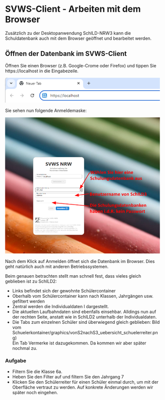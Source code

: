 # SVWS-Client - Arbeiten mit dem Browser

Zusätzlich zu der Desktopanwendung SchILD-NRW3 kann die Schuldatenbank auch mit dem Browser geöffnet und bearbeitet werden.

## Öffnen der Datenbank im SVWS-Client
Öffnen Sie einen Browser (z.B. Google-Crome oder Firefox) und tippen Sie https://localhost in die Eingabezeile.

![Öffnen mit dem Browser](./graphics/vonS2nachS3_uebersicht_svwsClient_aufruf.png) 

Sie sehen nun folgende Anmeldemaske:

![Anmeldemaske](./graphics/vonS2nachS3_uebersicht_svwsClient_logIN.png) 

Nach dem Klick auf Anmelden öffnet sich die Datenbank im Browser. Dies geht natürlich auch mit anderen Betriebssystemen. 




Beim genauen betrachten stellt man schnell fest, dass vieles gleich geblieben ist zu SchILD2:
* Links befindet sich der gewohnte Schülercontainer
* Oberhalb vom Schülercontainer kann nach Klassen, Jahrgängen usw. gefiltert werden
*  Zentral werden die Individualdaten I dargestellt.
* Die aktuellen Laufbahndaten sind ebenfalls einsehbar. Alldings nun auf der rechten Seite, anstatt wie in SchILD2 unterhalb der Individualdaten.
* Die Tabs zum einzelnen Schüler sind überwiegend gleich geblieben:
Bild vom Schuelerkontainer/graphics/vonS2nachS3_uebersicht_schuelerreiter.png)  
Ein Tab Vermerke ist dazugekommen. Da kommen wir aber später nochmal zu.

### Aufgabe
* Filtern Sie die Klasse 6a.
* Heben Sie den Filter auf und filtern Sie den Jahrgang 7
* Klicken Sie den Schülerreiter für einen Schüler einmal durch, um mit der Oberfläche vertraut zu werden. Auf konkrete Änderungen werden wir später noch eingehen.

